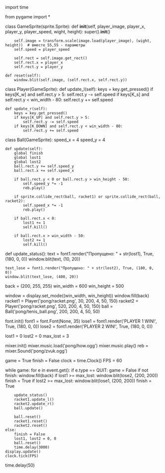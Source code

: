 import time

from pygame import *


class GameSprite(sprite.Sprite):
    def __init__(self, player_image, player_x, player_y, player_speed, wight, height):
        super().__init__()

        self.image = transform.scale(image.load(player_image), (wight, height))  # вместе 55,55 - параметры
        self.speed = player_speed

        self.rect = self.image.get_rect()
        self.rect.x = player_x
        self.rect.y = player_y

    def reset(self):
        window.blit(self.image, (self.rect.x, self.rect.y))


class Player(GameSprite):
    def update_l(self):
        keys = key.get_pressed()
        if keys[K_w] and self.rect.y > 5:
            self.rect.y -= self.speed
        if keys[K_s] and self.rect.y < win_width - 80:
            self.rect.y += self.speed

    def update_r(self):
        keys = key.get_pressed()
        if keys[K_UP] and self.rect.y > 5:
            self.rect.y -= self.speed
        if keys[K_DOWN] and self.rect.y < win_width - 80:
            self.rect.y += self.speed


class Ball(GameSprite):
    speed_x = 4
    speed_y = 4

    def update(self):
        global finish
        global lost1
        global lost2
        ball.rect.y += self.speed_y
        ball.rect.x += self.speed_x

        if ball.rect.y < 0 or ball.rect.y > win_height - 50:
            self.speed_y *= -1
            reb.play()

        if sprite.collide_rect(ball, racket1) or sprite.collide_rect(ball, racket2):
            self.speed_x *= -1
            reb.play()

        if ball.rect.x < 0:
            lost1 += 1
            self.kill()

        if ball.rect.x > win_width - 50:
            lost2 += 1
            self.kill()


def update_status():
    text = font1.render("Пропущено: " + str(lost1), True, (180, 0, 0))
    window.blit(text, (10, 20))

    text_lose = font1.render("Пропущено: " + str(lost2), True, (180, 0, 0))
    window.blit(text_lose, (400, 20))


back = (200, 255, 255)
win_width = 600
win_height = 500

window = display.set_mode((win_width, win_height))
window.fill(back)
racket1 = Player('pong/racket.png', 30, 200, 4, 50, 150)
racket2 = Player('pong/racket.png', 520, 200, 4, 50, 150)
ball = Ball('pong/tenis_ball.png', 200, 200, 4, 50, 50)

font.init()
font1 = font.Font(None, 35)
lose1 = font1.render('PLAYER 1 WIN!', True, (180, 0, 0))
lose2 = font1.render('PLAYER 2 WIN!', True, (180, 0, 0))

lost1 = 0
lost2 = 0
max_lost = 3

mixer.init()
mixer.music.load('pong/how.ogg')
mixer.music.play()
reb = mixer.Sound('pong/zvuk.ogg')

game = True
finish = False
clock = time.Clock()
FPS = 60

while game:
    for e in event.get():
        if e.type == QUIT:
            game = False
    if not finish:
        window.fill(back)
        if lost1 >= max_lost:
            window.blit(lose2, (200, 200))
            finish = True
        if lost2 >= max_lost:
            window.blit(lose1, (200, 200))
            finish = True

        update_status()
        racket1.update_l()
        racket2.update_r()
        ball.update()

        ball.reset()
        racket1.reset()
        racket2.reset()
    else:
        finish = False
        lost1, lost2 = 0, 0
        ball.reset()
        time.delay(3000)
    display.update()
    clock.tick(FPS)
time.delay(50)
